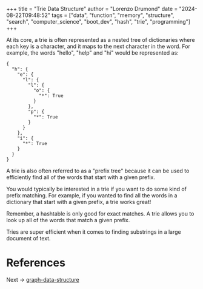 +++
title = "Trie Data Structure"
author = "Lorenzo Drumond"
date = "2024-08-22T09:48:52"
tags = ["data",  "function",  "memory",  "structure",  "search",  "computer_science",  "boot_dev",  "hash",  "trie",  "programming"]
+++



At its core, a trie is often represented as a nested tree of dictionaries where each key is a character, and it maps to the next character in the word. For example, the words "hello", "help" and "hi" would be represented as:

```
{
  "h": {
    "e": {
      "l": {
        "l": {
          "o": {
            "*": True
          }
        },
        "p": {
          "*": True
        }
      }
    },
    "i": {
      "*": True
    }
  }
}
```

A trie is also often referred to as a "prefix tree" because it can be used to efficiently find all of the words that start with a given prefix.

You would typically be interested in a trie if you want to do some kind of prefix matching. For example, if you wanted to find all the words in a dictionary that start with a given prefix, a trie works great!

Remember, a hashtable is only good for exact matches. A trie allows you to look up all of the words that match a given prefix.

Tries are super efficient when it comes to finding substrings in a large document of text.

# References

Next -> [graph-data-structure](/wiki/graph-data-structure/)
